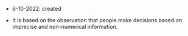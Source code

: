 - 6-10-2022: created

- It is based on the observation that people make decisions based on imprecise and non-numerical information.